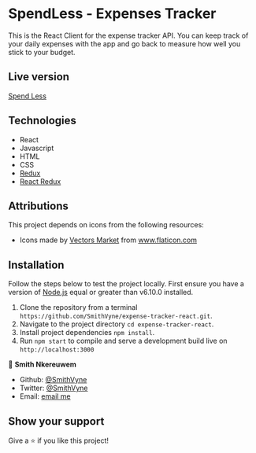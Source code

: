 # SpendLess - Expenses Tracker
  This is the React Client for the expense tracker API. You can keep track of your daily expenses with the app and go back to measure how well you stick to your budget.

## Live version
[Spend Less](https://spendless.netlify.app/)

## Technologies
  - React
  - Javascript
  - HTML
  - CSS
  - [Redux](https://redux.js.org/)
  - [React Redux](https://react-redux.js.org/)
 
## Attributions
  This project depends on icons from the following resources:
  - <div>Icons made by <a href="https://www.flaticon.com/authors/vectors-market" title="Vectors Market">Vectors Market</a> from <a href="https://www.flaticon.com/" title="Flaticon">www.flaticon.com</a></div>

## Installation
Follow the steps below to test the project locally. First ensure you have a version of [Node.js](http://nodejs.org/) equal or greater than v6.10.0 installed.

1. Clone the repository from a terminal `https://github.com/SmithVyne/expense-tracker-react.git`.
2. Navigate to the project directory `cd expense-tracker-react`.
3. Install project dependencies `npm install`.
4. Run `npm start` to compile  and serve a development build live on `http://localhost:3000`


👤 **Smith Nkereuwem**

- Github: [@SmithVyne](https://github.com/SmithVyne)
- Twitter: [@SmithVyne](https://twitter.com/SmithVyne)
- Email: [email me](mailto:smithnkereuwem2@gmail.com)

## Show your support

Give a ⭐️ if you like this project!
